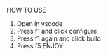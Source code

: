 HOW TO USE

1. Open in vscode
2. Press f1 and click configure
3. Press f1 again and click build
4. Press f5
ENJOY
